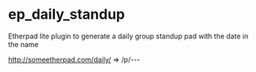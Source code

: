 # ep_daily_standup
Etherpad lite plugin to generate a daily group standup pad with the date in the name

http://someetherpad.com/daily/<group>   => /p/<group>-<year>-<month>-<day>

